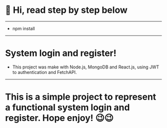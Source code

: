# 👋 Hi, read step by step below
---
* npm install
---

# System login and register!

* This project was make with Node.js, MongoDB and React.js, using JWT to authentication and FetchAPI.

---

# This is a simple project to represent a functional system  login and register. Hope enjoy! 😉😉